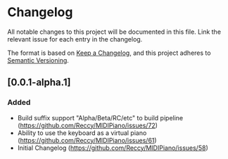 # Changelog

All notable changes to this project will be documented in this file.
Link the relevant issue for each entry in the changelog.

The format is based on [Keep a Changelog](https://keepachangelog.com/en/1.0.0/),
and this project adheres to [Semantic Versioning](https://semver.org/spec/v2.0.0.html).

## \[0.0.1-alpha.1]

### Added
-   Build suffix support "Alpha/Beta/RC/etc" to build pipeline (<https://github.com/Reccy/MIDIPiano/issues/72>)
-   Ability to use the keyboard as a virtual piano (<https://github.com/Reccy/MIDIPiano/issues/61>)
-   Initial Changelog (<https://github.com/Reccy/MIDIPiano/issues/58>)
